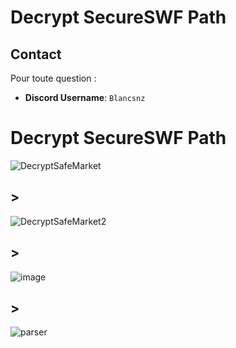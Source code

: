 # Decrypt SecureSWF Path

## Contact

Pour toute question :

- **Discord Username**: `Blancsnz`




# Decrypt SecureSWF Path

![DecryptSafeMarket](images/DecryptSafeMarket.png)
## >
![DecryptSafeMarket2](images/DecryptSafeMarket2.png)
## >
![image](https://github.com/user-attachments/assets/ed60cf30-6d74-4f95-938c-bc31a06e746e)
## >
![parser](https://github.com/user-attachments/assets/3e6bd8d4-e32d-4796-b8bd-ac12edfee9ae)
